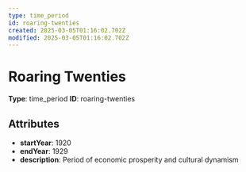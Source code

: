 ```yaml
---
type: time_period
id: roaring-twenties
created: 2025-03-05T01:16:02.702Z
modified: 2025-03-05T01:16:02.702Z
---
```


# Roaring Twenties

**Type**: time_period
**ID**: roaring-twenties

## Attributes

- **startYear**: 1920
- **endYear**: 1929
- **description**: Period of economic prosperity and cultural dynamism


